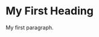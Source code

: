 <!DOCTYPE html>
<html>
<head>
<title>CLimate issue</title>
</head>
<body>

<h1>My First Heading</h1>
<p>My first paragraph.</p>

</body>
</html>
